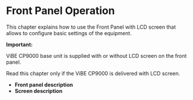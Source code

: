 # Front Panel Operation

This chapter explains how to use the Front Panel with LCD screen that allows to configure basic settings of the equipment.

**Important:**

ViBE CP9000 base unit is supplied with or without LCD screen on the front panel.

Read this chapter only if the ViBE CP9000 is delivered with LCD screen.

* **Front panel description**
* **Screen description**
